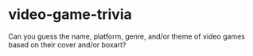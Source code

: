 # video-game-trivia
Can you guess the name, platform, genre, and/or theme of video games based on their cover and/or boxart?
